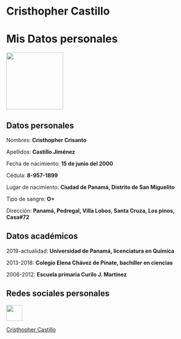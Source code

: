 # Cristhopher Castillo
<!DOCTYPE html>
<html>
  <head>
    <title>Mi p&aacute;gina web</title>
  </head>
  <body>
  <h1>Mis Datos personales</h1>
  <img src="https://scontent.fpty1-1.fna.fbcdn.net/v/t1.0-9/27072734_870670773113331_2520293363401903918_n.jpg?_nc_cat=100&_nc_oc=AQk7iKZ0WvqfKy-7DHrAKm3InDjA5LM8w6iyV3X4QiedISOaJvIlItvrehnFdFg5Iok&_nc_ht=scontent.fpty1-1.fna&oh=e95667cf71577d1c05875c8a42ddcedc&oe=5E35D48F" style="width:150px;height:150px;">
  <h2>Datos personales</h2>
  <p>Nombres: <strong>Cristhopher Crisanto</strong></p>
  <p>Apellidos: <strong>Castillo Jim&eacute;nez</strong></p>
  <p>Fecha de nacimiento: <strong>15 de junio del 2000</strong></p>
  <p>C&eacute;dula: <strong>8-957-1899</strong></p>
  <p>Lugar de nacimiento: <strong>Ciudad de Panam&aacute;, Distrito de San Miguelito</strong></p>
  <p>Tipo de sangre: <strong>O+</strong></p>
  <p>Direcci&oacute;n: <strong>Panam&aacute;, Pedregal, Villa Lobos, Santa Cruza, Los pinos, Casa#72</strong></p>
    <h2>Datos acad&eacute;micos</h2>
    <p>2019-actualidad: <strong>Universidad de Panam&aacute;, licenciatura en Qu&iacute;mica</strong></p>
    <p>2013-2018: <strong>Colegio Elena Ch&aacute;vez de Pinate, bachiller en ciencias</strong></p>
    <p>2006-2012: <strong>Escuela primaria Curilo J. Mart&iacute;nez</strong></p>
    <h2>Redes sociales personales</h2>
    <a href="https://www.instagram.com/youcris.15/">
  <img src="https://dicomania.com/wp-content/uploads/2019/05/instagram.png" style="width:42px;height:42px;border:0">
</a>
    <p> <a href="https://www.facebook.com/cristhopher.castillo.75">Cristhopher Castillo</a></p>
</body>
</html>
